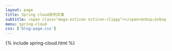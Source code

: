 ```yaml
---
layout: page
title: Spring cloud系列文章
subtitle: <span class="mega-octicon octicon-clippy"></span>&nbsp;&nbsp; 关注公众号：纯洁的微笑，回复"springboot"进群交流
menu: spring-cloud
css: ['blog-page.css']
---
```

{% include spring-cloud.html %}